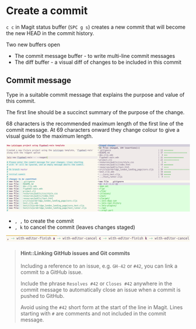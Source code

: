 # Create a commit

`c c` in Magit status buffer (`SPC g s`) creates a new commit that will become the new HEAD in the commit history.

Two new buffers open
* The commit message buffer - to write multi-line commit messages
* The diff buffer - a visual diff of changes to be included in this commit

## Commit message
Type in a suitable commit message that explains the purpose and value of this commit.

The first line should be a succinct summary of the purpose of the change.

68 characters is the recommended maximum length of the first line of the commit message.  At 69 characters onward they change colour to give a visual guide to the maximum length.

![Spacemacs Magit - message buffer](/images/spacemacs-magit-commit-message-buffer.png)


* `, ,` to create the commit
* `, k` to cancel the commit (leaves changes staged)

![Spacemacs Magit - commit or cancel](/images/spacemacs-magit-commit-message-menu.png)


> #### Hint::Linking GitHub issues and Git commits
> Including a reference to an issue, e.g. `GH-42` or `#42`, you can link a commit to a GitHub issue.
>
> Include the phrase `Resolves #42` or `Closes #42` anywhere in the commit message to automatically close an issue when a commit is pushed to GitHub.
>
> Avoid using the `#42` short form at the start of the line in Magit. Lines starting with `#` are comments and not included in the commit message.
